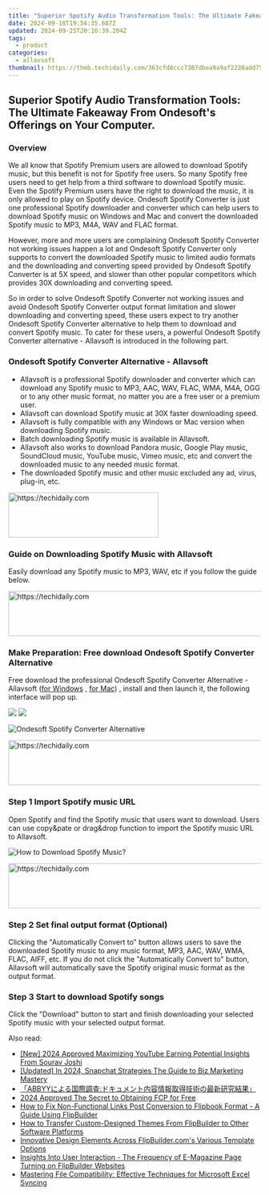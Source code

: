 ```yaml
---
title: "Superior Spotify Audio Transformation Tools: The Ultimate Fakeaway From Ondesoft's Offerings on Your Computer."
date: 2024-09-18T19:54:35.687Z
updated: 2024-09-25T20:16:39.204Z
tags:
  - product
categories:
  - allavsoft
thumbnail: https://thmb.techidaily.com/363cfd8ccc7387dbea9a9af2228add755c6db4677ce3ea0f3af2ecf0cae0e8a1.jpg
---
```


## Superior Spotify Audio Transformation Tools: The Ultimate Fakeaway From Ondesoft's Offerings on Your Computer.

### Overview

We all know that Spotify Premium users are allowed to download Spotify music, but this benefit is not for Spotify free users. So many Spotify free users need to get help from a third software to download Spotify music. Even the Spotify Premium users have the right to download the music, it is only allowed to play on Spotify device. Ondesoft Spotify Converter is just one professional Spotify downloader and converter which can help users to download Spotify music on Windows and Mac and convert the downloaded Spotify music to MP3, M4A, WAV and FLAC format.

However, more and more users are complaining Ondesoft Spotify Converter not working issues happen a lot and Ondesoft Spotify Converter only supports to convert the downloaded Spotify music to limited audio formats and the downloading and converting speed provided by Ondesoft Spotify Converter is at 5X speed, and slower than other popular competitors which provides 30X downloading and converting speed.

So in order to solve Ondesoft Spotify Converter not working issues and avoid Ondesoft Spotify Converter output format limitation and slower downloading and converting speed, these users expect to try another Ondesoft Spotify Converter alternative to help them to download and convert Spotify music. To cater for these users, a powerful Ondesoft Spotify Converter alternative - Allavsoft is introduced in the following part.

### Ondesoft Spotify Converter Alternative - Allavsoft

* Allavsoft is a professional Spotify downloader and converter which can download any Spotify music to MP3, AAC, WAV, FLAC, WMA, M4A, OGG or to any other music format, no matter you are a free user or a premium user.
* Allavsoft can download Spotify music at 30X faster downloading speed.
* Allavsoft is fully compatible with any Windows or Mac version when downloading Spotify music.
* Batch downloading Spotify music is available in Allavsoft.
* Allavsoft also works to download Pandora music, Google Play music, SoundCloud music, YouTube music, Vimeo music, etc and convert the downloaded music to any needed music format.
* The downloaded Spotify music and other music excluded any ad, virus, plug-in, etc.

<!-- affiliate ads begin -->
<a href="https://aligracehair.sjv.io/c/5597632/2012415/19272" target="_top" id="2012415">
  <img src="//a.impactradius-go.com/display-ad/19272-2012415" border="0" alt="https://techidaily.com" width="300" height="90"/>
</a>
<img height="0" width="0" src="https://aligracehair.sjv.io/i/5597632/2012415/19272" style="position:absolute;visibility:hidden;" border="0" />
<!-- affiliate ads end -->

### Guide on Downloading Spotify Music with Allavsoft

Easily download any Spotify music to MP3, WAV, etc if you follow the guide below.

<!-- affiliate ads begin -->
<a href="https://aligracehair.sjv.io/c/5597632/2087267/19272" target="_top" id="2087267">
  <img src="//a.impactradius-go.com/display-ad/19272-2087267" border="0" alt="https://techidaily.com" width="728" height="90"/>
</a>
<img height="0" width="0" src="https://aligracehair.sjv.io/i/5597632/2087267/19272" style="position:absolute;visibility:hidden;" border="0" />
<!-- affiliate ads end -->

### Make Preparation: Free download Ondesoft Spotify Converter Alternative

Free download the professional Ondesoft Spotify Converter Alternative - Allavsoft ([for Windows](https://tools.techidaily.com/allavsoft/products/) , [for Mac](https://tools.techidaily.com/allavsoft/products/)) , install and then launch it, the following interface will pop up.

[![](https://www.allavsoft.com/how-to/../images/how-to/free-download-win.jpg)](https://tools.techidaily.com/allavsoft/products/) [![](https://www.allavsoft.com/how-to/../images/how-to/free-download-mac.jpg)](https://tools.techidaily.com/allavsoft/products/)

![Ondesoft Spotify Converter Alternative](https://www.allavsoft.com/how-to/../images/allavsoft/screen-shot-600.jpg)

<!-- affiliate ads begin -->
<a href="https://appsumo.8odi.net/c/5597632/2105866/7443" target="_top" id="2105866">
  <img src="//a.impactradius-go.com/display-ad/7443-2105866" border="0" alt="https://techidaily.com" width="728" height="90"/>
</a>
<img height="0" width="0" src="https://appsumo.8odi.net/i/5597632/2105866/7443" style="position:absolute;visibility:hidden;" border="0" />
<!-- affiliate ads end -->

### Step 1 Import Spotify music URL

Open Spotify and find the Spotify music that users want to download. Users can use copy&pate or drag&drop function to import the Spotify music URL to Allavsoft.

![How to Download Spotify Music?](https://www.allavsoft.com/how-to/../images/how-to/download-rtmp-video/download-rtmp-video.jpg)

<!-- affiliate ads begin -->
<a href="https://laganoo.pxf.io/c/5597632/1657386/16446" target="_top" id="1657386">
  <img src="//a.impactradius-go.com/display-ad/16446-1657386" border="0" alt="https://techidaily.com" width="728" height="90"/>
</a>
<img height="0" width="0" src="https://laganoo.pxf.io/i/5597632/1657386/16446" style="position:absolute;visibility:hidden;" border="0" />
<!-- affiliate ads end -->

### Step 2 Set final output format (Optional)

Clicking the "Automatically Convert to" button allows users to save the downloaded Spotify music to any music format, MP3, AAC, WAV, WMA, FLAC, AIFF, etc. If you do not click the "Automatically Convert to" button, Allavsoft will automatically save the Spotify original music format as the output format.

### Step 3 Start to download Spotify songs

Click the "Download" button to start and finish downloading your selected Spotify music with your selected output format.

<ins class="adsbygoogle"
     style="display:block"
     data-ad-format="autorelaxed"
     data-ad-client="ca-pub-7571918770474297"
     data-ad-slot="1223367746"></ins>

<ins class="adsbygoogle"
     style="display:block"
     data-ad-client="ca-pub-7571918770474297"
     data-ad-slot="8358498916"
     data-ad-format="auto"
     data-full-width-responsive="true"></ins>

<span class="atpl-alsoreadstyle">Also read:</span>
<div><ul>
<li><a href="https://youtube-blog.techidaily.com/024-approved-maximizing-youtube-earning-potential-insights-from-sourav-joshi/"><u>[New] 2024 Approved Maximizing YouTube Earning Potential Insights From Sourav Joshi</u></a></li>
<li><a href="https://snapchat-videos.techidaily.com/updated-in-2024-snapchat-strategies-the-guide-to-biz-marketing-mastery/"><u>[Updated] In 2024, Snapchat Strategies The Guide to Biz Marketing Mastery</u></a></li>
<li><a href="https://solve-marvelous.techidaily.com/1724312994221-abbyy/"><u>「ABBYYによる国際調査:ドキュメント内容情報取得技術の最新研究結果」</u></a></li>
<li><a href="https://some-guidance.techidaily.com/2024-approved-the-secret-to-obtaining-fcp-for-free/"><u>2024 Approved The Secret to Obtaining FCP for Free</u></a></li>
<li><a href="https://fox-ssl.techidaily.com/how-to-fix-non-functional-links-post-conversion-to-flipbook-format-a-guide-using-flipbuilder/"><u>How to Fix Non-Functional Links Post Conversion to Flipbook Format - A Guide Using FlipBuilder</u></a></li>
<li><a href="https://fox-ssl.techidaily.com/how-to-transfer-custom-designed-themes-from-flipbuilder-to-other-software-platforms/"><u>How to Transfer Custom-Designed Themes From FlipBuilder to Other Software Platforms</u></a></li>
<li><a href="https://fox-ssl.techidaily.com/innovative-design-elements-across-flipbuildercoms-various-template-options/"><u>Innovative Design Elements Across FlipBuilder.com's Various Template Options</u></a></li>
<li><a href="https://fox-ssl.techidaily.com/insights-into-user-interaction-the-frequency-of-e-magazine-page-turning-on-flipbuilder-websites/"><u>Insights Into User Interaction - The Frequency of E-Magazine Page Turning on FlipBuilder Websites</u></a></li>
<li><a href="https://win-forum.techidaily.com/mastering-file-compatibility-effective-techniques-for-microsoft-excel-syncing/"><u>Mastering File Compatibility: Effective Techniques for Microsoft Excel Syncing</u></a></li>
</ul></div>

